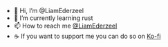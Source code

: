 - 👋 Hi, I’m @LiamEderzeel
- 🌱 I’m currently learning rust
- 📫 How to reach me [@LiamEderzeel](https://bsky.app/profile/liamederzeel.dev)
- ☕ If you want to support me you can do so on [Ko-fi](https://ko-fi.com/liamederzeel)

<!---
LiamEderzeel/LiamEderzeel is a ✨ special ✨ repository because its `README.md` (this file) appears on your GitHub profile.
You can click the Preview link to take a look at your changes.
--->
